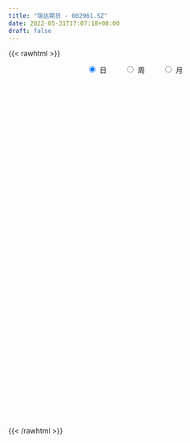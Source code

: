```yaml
---
title: "瑞达期货 - 002961.SZ"
date: 2022-05-31T17:07:18+08:00
draft: false
---
```

{{< rawhtml >}}
    <div style="text-align: center">
        <label style="padding: 1rem;"><input style="margin-right: .5rem" type="radio" name="period" value="D" checked onclick="period_change(this)">日</label>
        <label style="padding: 1rem;"><input style="margin-right: .5rem" type="radio" name="period" value="W" onclick="period_change(this)">周</label>
        <label style="padding: 1rem;"><input style="margin-right: .5rem" type="radio" name="period" value="M" onclick="period_change(this)">月</label>
    </div>
    <div id="chart" style="height: 700px;"></div> 
    <script type="text/javascript">
        const D_v = [22391.97,16538.7,16951.04,38350.52,65506.66,33413.71,28633.06,21286.56,20522.16,16533.88,18485.0,18080.67,13323.1,16108.34,42156.08,58182.08,67869.3,42956.33,28228.51,25898.11,22437.54,18469.3,21507.87,17974.5,15216.27,44060.06,36961.75,28514.35,18627.4,26509.95,19439.97,13660.03,19303.18,21692.24,18766.21,15410.7,26620.22,15306.29,36438.8,30340.43,22394.04,16779.39,11288.78,16971.07,17991.44,29370.9,25051.51,25970.42,16528.24,12635.91,10989.02,16930.24,21343.37,14002.11,12301.72,8816.6,11795.87,17339.77,14140.17,11331.47,11100.07,26262.95,33574.23,63461.78,45867.24,27016.57,24782.17,34900.52,29860.39,48464.65,42588.84,74465.57,44104.33,139121.92,107393.2,105380.01,94098.72,92047.28,69453.32,76261.39,92262.5,72614.76,64636.76,40801.6,36954.38,58492.05,34591.1,39273.65,34587.81,51432.35,51827.3,43940.64,38946.72,82711.05,78574.13,77530.59,46196.0,43624.55,37397.47,26245.62,60394.64,72609.99,48530.25,31051.63,31585.63,25875.86,63381.08,46442.18,50167.73,33804.55,41436.44,34517.0,26472.0,30944.0,27879.55,26758.14,25132.45,31149.45,24986.13,23674.28,24671.72,15534.01,20603.43,24617.54,47634.57,37185.71,23661.0,21284.73,21534.6,21994.0,27089.82,27475.04,40400.26,28369.0,80017.16,49379.14,34397.6,61730.73,81496.13,45566.61,31181.52,64731.52,104341.54,44390.0,48783.25,39655.16,111437.83,82956.61,50942.39,39222.0,45354.63,34965.28,85448.21,84696.55,43757.46,38431.05,36981.37,35308.76,19765.0,23450.64,32472.45,28707.27,42263.73,29690.85,21939.85,12449.5,24890.3,34124.6,12624.99,21950.0,17191.99,16563.73,15557.49,12455.0,18397.46,14798.0,14882.0,21079.53,16832.89,11756.89,12403.53,12862.09,11237.53,12629.06,16819.1,21308.0,24050.07,16945.0,17073.0,19202.61,18708.02,21157.41,26746.62,23878.33,46847.43,49094.71,26924.67,28846.0,22865.21,26589.31,32028.53,25862.29,19572.15,29043.37,17912.51,19285.0,19819.82,15408.9,19921.89,12976.58,19087.37,18192.0,25705.28,29901.26,30758.8,21871.64,23896.92,17814.09,12179.57,14755.23,14613.39,19002.0,10481.71,15761.46,18724.19,16473.13,25102.0,24065.43,23398.65,14040.0,17339.71,16905.63,13335.0,15189.0,16665.18,15956.0,9572.0,9794.51,12264.0,12240.98,9425.0,8816.0,12006.0,20544.47,18070.0,10023.33,15393.71,10001.32,10089.0,13070.89]
const D_histogram = [0.0,-0.02250849,-0.0397630336,0.0091737682,0.0876369514,0.1083840426,0.1241298976,0.1093781468,0.0954165283,0.0637021737,0.0423912963,0.0273708236,0.0276500919,0.0155518229,0.0175583643,0.0657723453,0.1415280971,0.1902262456,0.1564566459,0.150569014,0.1464937757,0.1102873577,0.0699792551,0.0240441298,-0.0111818615,0.017200105,-0.0042408275,-0.0682780333,-0.1104842224,-0.1765628761,-0.2274706029,-0.255056727,-0.2497371455,-0.2160039894,-0.2088785271,-0.1926921483,-0.149978231,-0.1344245845,-0.0907610434,-0.0428182531,-0.0452546591,-0.0646524029,-0.0672559983,-0.0646722901,-0.0394438969,-0.0024993118,-0.0345536404,-0.1049753719,-0.1423604324,-0.1454970569,-0.1279222071,-0.0773632978,-0.0148588051,0.0068732453,0.0212764477,0.0215267537,0.0366098112,0.0744937496,0.0869947089,0.0971170106,0.0856086325,0.1134790512,0.1305457557,0.2121838533,0.1957179576,0.1807016334,0.154473699,0.1585025759,0.1715421795,0.177278528,0.1796088145,0.2311692492,0.2240685591,0.3463833403,0.4138086202,0.4667372552,0.4992363216,0.5642330606,0.5129752169,0.4910414644,0.3862139452,0.3190886099,0.2146064533,0.1467277322,0.042480299,0.03398629,-0.0435585052,-0.0758070665,-0.115319928,-0.1532992666,-0.1517095047,-0.1813305744,-0.1672701934,0.0076259263,-0.0791431586,-0.3070593641,-0.4513478228,-0.4477078194,-0.4224356454,-0.3683251294,-0.1612028134,-0.030616031,0.0664816306,0.0942066744,0.1092972963,0.0797865563,-0.0726151561,-0.2175938779,-0.3241948745,-0.3203678546,-0.3774893227,-0.4358168331,-0.4520800976,-0.4888712189,-0.4585664852,-0.4267772666,-0.387246376,-0.3115377175,-0.2695596009,-0.2215466947,-0.196773408,-0.1586601954,-0.1500833112,-0.1082238637,-0.0249491193,0.0449650248,0.1008612648,0.1335538617,0.163437375,0.1464804184,0.1519973088,0.1678312866,0.1957987944,0.198826517,0.221871778,0.1913450966,0.1627960435,0.1528664318,0.0541132556,0.0047876112,-0.0385011708,-0.0199937582,0.0913452823,0.1335136208,0.0779221223,0.0513255576,0.1361026731,0.1177280752,0.0910438852,0.0834830107,0.0530975866,0.0186274127,0.0690303565,0.036017709,-0.0207433475,-0.0831189106,-0.1261600749,-0.1776792641,-0.1907675388,-0.1842694902,-0.1410310352,-0.1273552964,-0.1032474974,-0.1067700467,-0.1084267434,-0.0991987898,-0.0834061989,-0.1391736037,-0.1683955381,-0.250347947,-0.2598053749,-0.2827697065,-0.2604550619,-0.2134572568,-0.1448417266,-0.0784453213,-0.0311261385,-0.0119328845,-0.001959784,0.004836647,0.0355356679,0.042639473,0.0619900899,0.0866166474,0.0699145582,0.0961819404,0.0696280643,0.0831035104,0.0770002095,0.0769067555,0.074155639,0.0703393666,0.0277577769,-0.0150755359,-0.0170112579,-0.0732194124,-0.0990469673,-0.0754902587,-0.0814447559,-0.1097764234,-0.0628532009,-0.0317368984,0.0041738403,0.0149302751,0.0230816687,0.0503844011,0.0650044462,0.0588841962,0.0655801294,0.0498014502,0.0719208672,0.0914604758,0.1037724631,0.1231806465,0.0850797359,0.0477533903,-0.0159958433,-0.0279043155,-0.0516491215,-0.045814468,-0.0353941306,-0.0538294299,-0.0517433815,-0.0399134361,-0.0412677724,-0.033834553,-0.128751537,-0.1850115722,-0.1780290928,-0.1832642234,-0.1366889165,-0.0916595306,-0.0678876823,-0.0241333557,0.0317767894,0.0685433218,0.0949799009,0.1108378854,0.1112276418,0.1093510626,0.1161139546,0.1117183146,0.128384293,0.1634603986,0.1261968442,0.1096946763,0.117037606,0.1093183745,0.1039989826,0.1153439849]
const D_fast = [0.0,-0.0281356125,-0.0553309145,-0.0041006706,0.0962717503,0.1441148522,0.1908931816,0.2034859675,0.2133784811,0.1975896699,0.1868766166,0.1786988498,0.185890641,0.1776803277,0.1840764603,0.2487335276,0.3598713036,0.4561260136,0.4614705754,0.493225197,0.5257734026,0.517138824,0.4943255351,0.4544014423,0.4163799856,0.4490619784,0.4265608391,0.3454541249,0.2756268802,0.1654075075,0.05763213,-0.0337181759,-0.0908328807,-0.111100722,-0.1561948915,-0.1881815497,-0.1829621902,-0.2010146898,-0.1800414096,-0.1428031826,-0.1565532533,-0.1921140978,-0.2115316929,-0.2251160572,-0.2097486382,-0.1734288811,-0.2141216197,-0.3107871942,-0.3837623629,-0.4232732516,-0.4376789535,-0.4064608687,-0.3476710772,-0.3242207155,-0.3044984012,-0.2988664067,-0.2746308965,-0.2181235207,-0.1838738841,-0.1494723298,-0.1395785498,-0.0833383683,-0.0336352248,0.1010488361,0.1335124298,0.163671514,0.1760620043,0.2197165252,0.2756416737,0.3256976542,0.3729301442,0.4822828912,0.531199341,0.7401099572,0.9109873921,1.0806003409,1.2379084878,1.4439634919,1.5209494525,1.621776066,1.6135020331,1.6261488503,1.575318307,1.5441215189,1.4504941605,1.450496724,1.3620623026,1.3108619746,1.2425191311,1.1662149758,1.1298773616,1.0549236483,1.0271664809,1.2039690822,1.0974142076,0.7927331611,0.5356077467,0.4273207953,0.3469840579,0.3090132915,0.4758349043,0.5987676789,0.7124857481,0.7637624605,0.8061774065,0.7966133055,0.6260578041,0.4266806129,0.2390308977,0.1627659539,0.0112721552,-0.1560095636,-0.2852928524,-0.4443017785,-0.528638666,-0.6035437641,-0.6608244676,-0.6630002384,-0.688412022,-0.6957857895,-0.7202058548,-0.7217576911,-0.7507016347,-0.7358981531,-0.6588606885,-0.5777052882,-0.496593732,-0.4305126696,-0.3597698126,-0.3401066646,-0.2965904471,-0.2387986476,-0.1618814412,-0.1091470893,-0.0306338838,-0.0133242911,-0.0011743333,0.027112663,-0.0581121993,-0.106240941,-0.1591550156,-0.1456460426,-0.0114706815,0.0640760622,0.0279650943,0.014199919,0.1330027027,0.1440601236,0.1401369049,0.1534467831,0.1363357557,0.106522435,0.1741829679,0.1501747477,0.0882278543,0.0050725635,-0.0695086195,-0.1654476248,-0.2262277842,-0.2657971081,-0.257816412,-0.2759794972,-0.2776835725,-0.3078986335,-0.336662016,-0.35223376,-0.3572927188,-0.4478535245,-0.5191743435,-0.663713739,-0.7381225106,-0.8317792689,-0.8745783898,-0.8809448989,-0.8485398003,-0.8017547254,-0.7622170772,-0.7460070443,-0.7365238898,-0.7285182971,-0.6889353592,-0.6711716858,-0.6363235465,-0.5900428271,-0.5892662768,-0.5389534095,-0.5481002694,-0.5138489458,-0.5007021943,-0.4815689595,-0.4657811662,-0.452012597,-0.4876547425,-0.5342569392,-0.5404454757,-0.6149584833,-0.66554778,-0.6608636361,-0.6871793223,-0.7429550956,-0.7117451733,-0.6885630955,-0.6516088966,-0.637119893,-0.6231980823,-0.5832992496,-0.5524280929,-0.5438272939,-0.5207363284,-0.5240646451,-0.4839650112,-0.4415602837,-0.4033051805,-0.3531018356,-0.3699328122,-0.3953208102,-0.4630690046,-0.4819535557,-0.5186106421,-0.5242296056,-0.5226578009,-0.5545504576,-0.5654002546,-0.5635486682,-0.5752199476,-0.5762453665,-0.7033502347,-0.8058631629,-0.8433879567,-0.8944391432,-0.8820360655,-0.8599215622,-0.8531216345,-0.8154006468,-0.7515463044,-0.6976439415,-0.6474623871,-0.6038949313,-0.5756982644,-0.550237078,-0.5144456974,-0.4909117588,-0.442149707,-0.3662085018,-0.3719228452,-0.3610013439,-0.3243990128,-0.3047886507,-0.2841082969,-0.2439272984]
const D_slow = [0.0,-0.0056271225,-0.0155678809,-0.0132744389,0.008634799,0.0357308096,0.066763284,0.0941078207,0.1179619528,0.1338874962,0.1444853203,0.1513280262,0.1582405492,0.1621285049,0.166518096,0.1829611823,0.2183432065,0.265899768,0.3050139294,0.342656183,0.3792796269,0.4068514663,0.4243462801,0.4303573125,0.4275618471,0.4318618734,0.4308016665,0.4137321582,0.3861111026,0.3419703836,0.2851027329,0.2213385511,0.1589042647,0.1049032674,0.0526836356,0.0045105985,-0.0329839592,-0.0665901053,-0.0892803662,-0.0999849295,-0.1112985942,-0.1274616949,-0.1442756945,-0.1604437671,-0.1703047413,-0.1709295692,-0.1795679793,-0.2058118223,-0.2414019304,-0.2777761946,-0.3097567464,-0.3290975709,-0.3328122721,-0.3310939608,-0.3257748489,-0.3203931605,-0.3112407077,-0.2926172703,-0.270868593,-0.2465893404,-0.2251871823,-0.1968174195,-0.1641809805,-0.1111350172,-0.0622055278,-0.0170301195,0.0215883053,0.0612139493,0.1040994941,0.1484191262,0.1933213298,0.2511136421,0.3071307818,0.3937266169,0.497178772,0.6138630858,0.7386721662,0.8797304313,1.0079742356,1.1307346016,1.2272880879,1.3070602404,1.3607118537,1.3973937868,1.4080138615,1.416510434,1.4056208077,1.3866690411,1.3578390591,1.3195142425,1.2815868663,1.2362542227,1.1944366743,1.1963431559,1.1765573662,1.0997925252,0.9869555695,0.8750286147,0.7694197033,0.677338421,0.6370377176,0.6293837099,0.6460041175,0.6695557861,0.6968801102,0.7168267493,0.6986729602,0.6442744908,0.5632257721,0.4831338085,0.3887614778,0.2798072695,0.1667872451,0.0445694404,-0.0700721809,-0.1767664975,-0.2735780915,-0.3514625209,-0.4188524211,-0.4742390948,-0.5234324468,-0.5630974957,-0.6006183235,-0.6276742894,-0.6339115692,-0.622670313,-0.5974549968,-0.5640665314,-0.5232071876,-0.486587083,-0.4485877558,-0.4066299342,-0.3576802356,-0.3079736063,-0.2525056618,-0.2046693877,-0.1639703768,-0.1257537688,-0.1122254549,-0.1110285521,-0.1206538448,-0.1256522844,-0.1028159638,-0.0694375586,-0.049957028,-0.0371256386,-0.0030999703,0.0263320485,0.0490930197,0.0699637724,0.0832381691,0.0878950223,0.1051526114,0.1141570386,0.1089712018,0.0881914741,0.0566514554,0.0122316394,-0.0354602454,-0.0815276179,-0.1167853767,-0.1486242008,-0.1744360751,-0.2011285868,-0.2282352727,-0.2530349701,-0.2738865199,-0.3086799208,-0.3507788053,-0.4133657921,-0.4783171358,-0.5490095624,-0.6141233279,-0.6674876421,-0.7036980737,-0.7233094041,-0.7310909387,-0.7340741598,-0.7345641058,-0.7333549441,-0.7244710271,-0.7138111588,-0.6983136364,-0.6766594745,-0.659180835,-0.6351353499,-0.6177283338,-0.5969524562,-0.5777024038,-0.5584757149,-0.5399368052,-0.5223519636,-0.5154125193,-0.5191814033,-0.5234342178,-0.5417390709,-0.5665008127,-0.5853733774,-0.6057345664,-0.6331786722,-0.6488919724,-0.656826197,-0.655782737,-0.6520501682,-0.646279751,-0.6336836507,-0.6174325392,-0.6027114901,-0.5863164578,-0.5738660952,-0.5558858784,-0.5330207595,-0.5070776437,-0.4762824821,-0.4550125481,-0.4430742005,-0.4470731613,-0.4540492402,-0.4669615206,-0.4784151376,-0.4872636703,-0.5007210277,-0.5136568731,-0.5236352321,-0.5339521752,-0.5424108135,-0.5745986977,-0.6208515908,-0.665358864,-0.7111749198,-0.7453471489,-0.7682620316,-0.7852339522,-0.7912672911,-0.7833230938,-0.7661872633,-0.7424422881,-0.7147328167,-0.6869259063,-0.6595881406,-0.630559652,-0.6026300733,-0.5705340001,-0.5296689004,-0.4981196894,-0.4706960203,-0.4414366188,-0.4141070252,-0.3881072795,-0.3592712833]
const D_data = [['2021-05-20', 19.4884, 19.7529, 19.3708, 20.0175],['2021-05-21', 19.7627, 19.4002, 19.2532, 19.8705],['2021-05-24', 19.4688, 19.3316, 19.2532, 19.7039],['2021-05-25', 19.4198, 20.233, 19.3316, 20.38],['2021-05-26', 20.1155, 20.9875, 20.0861, 22.2318],['2021-05-27', 20.6347, 20.6152, 20.576, 20.9581],['2021-05-28', 20.6347, 20.7523, 20.3996, 20.8699],['2021-05-31', 20.7131, 20.478, 20.282, 20.7131],['2021-06-01', 20.3604, 20.5074, 20.2134, 20.6543],['2021-06-02', 20.429, 20.2428, 20.2428, 20.8895],['2021-06-03', 20.2428, 20.2918, 20.2428, 20.8503],['2021-06-04', 20.2918, 20.3212, 19.9979, 20.6543],['2021-06-07', 20.282, 20.5172, 20.184, 20.6347],['2021-06-08', 20.527, 20.3702, 20.282, 20.6054],['2021-06-09', 20.8699, 20.5564, 20.478, 21.4284],['2021-06-10', 20.38, 21.3304, 20.184, 21.3304],['2021-06-11', 21.5068, 22.1241, 21.0855, 22.4082],['2021-06-15', 21.8791, 22.2906, 21.8497, 22.7021],['2021-06-16', 21.8791, 21.4774, 21.2618, 22.1828],['2021-06-17', 21.35, 21.8889, 21.2814, 22.2416],['2021-06-18', 21.7713, 22.0555, 21.6537, 22.1437],['2021-06-21', 22.0261, 21.7027, 21.5166, 22.0261],['2021-06-22', 21.7517, 21.5754, 21.35, 21.9183],['2021-06-23', 21.5558, 21.3696, 21.1638, 21.5558],['2021-06-24', 21.3598, 21.35, 21.3108, 21.7223],['2021-06-25', 21.301, 22.1926, 21.2912, 22.3984],['2021-06-28', 22.5356, 21.6537, 21.5754, 22.6336],['2021-06-29', 21.5754, 20.9189, 20.8307, 21.8497],['2021-06-30', 20.8797, 20.8895, 20.7817, 21.2422],['2021-07-01', 20.9973, 20.233, 20.1742, 21.154],['2021-07-02', 20.0567, 19.9881, 19.8999, 20.38],['2021-07-05', 19.9391, 19.9097, 19.8215, 20.3506],['2021-07-06', 19.7921, 20.0861, 19.7921, 20.4682],['2021-07-07', 19.9489, 20.38, 19.9489, 20.8993],['2021-07-08', 20.3506, 19.9979, 19.8117, 20.7229],['2021-07-09', 19.8901, 20.0175, 19.8019, 20.233],['2021-07-12', 20.1644, 20.3702, 19.8411, 20.3898],['2021-07-13', 20.38, 20.0665, 19.9587, 20.38],['2021-07-14', 20.7817, 20.478, 20.3898, 21.0071],['2021-07-15', 20.625, 20.7131, 20.2918, 20.8209],['2021-07-16', 20.8209, 20.1546, 20.1546, 20.8209],['2021-07-19', 20.1742, 19.8215, 19.6549, 20.331],['2021-07-20', 19.7529, 19.8999, 19.6451, 20.0273],['2021-07-21', 19.8019, 19.8901, 19.7235, 20.1644],['2021-07-22', 19.7823, 20.184, 19.7823, 20.331],['2021-07-23', 20.2428, 20.4584, 19.9391, 20.7131],['2021-07-26', 20.3408, 19.5668, 19.5668, 20.4192],['2021-07-27', 19.4492, 18.7241, 18.6261, 19.6647],['2021-07-28', 18.5967, 18.7143, 18.3126, 18.9201],['2021-07-29', 18.8515, 18.8809, 18.7437, 19.0867],['2021-07-30', 18.6359, 19.0279, 18.6359, 19.2238],['2021-08-02', 18.8515, 19.4982, 18.7143, 19.8607],['2021-08-03', 19.4884, 19.8705, 19.2532, 20.0665],['2021-08-04', 19.8705, 19.5374, 19.459, 19.9587],['2021-08-05', 19.3022, 19.508, 19.3022, 19.8509],['2021-08-06', 19.6451, 19.3414, 19.263, 19.6647],['2021-08-09', 19.2238, 19.5472, 19.2238, 19.8411],['2021-08-10', 19.4982, 19.9783, 19.4492, 19.9783],['2021-08-11', 19.9195, 19.8215, 19.6941, 20.1057],['2021-08-12', 19.7823, 19.8901, 19.7333, 20.0175],['2021-08-13', 19.7823, 19.6549, 19.4786, 19.9195],['2021-08-16', 19.8607, 20.2428, 19.7529, 20.282],['2021-08-17', 20.0861, 20.3016, 19.9685, 20.9581],['2021-08-18', 20.2232, 21.497, 19.9881, 21.8399],['2021-08-19', 21.1638, 20.5956, 20.4094, 21.301],['2021-08-20', 19.9881, 20.6739, 19.9881, 20.8111],['2021-08-23', 20.7425, 20.5564, 20.429, 20.9679],['2021-08-24', 20.5956, 21.0071, 20.4094, 21.3108],['2021-08-25', 21.0169, 21.3108, 20.8503, 21.4088],['2021-08-26', 21.3598, 21.4284, 21.0953, 22.0457],['2021-08-27', 21.3598, 21.5754, 21.3598, 22.1241],['2021-08-30', 21.4872, 22.5356, 21.4872, 23.0451],['2021-08-31', 22.4376, 22.1437, 21.7125, 22.4376],['2021-09-01', 22.0947, 24.358, 21.9967, 24.358],['2021-09-02', 23.6917, 24.554, 23.6526, 24.9067],['2021-09-03', 24.4952, 25.1321, 23.5056, 26.7096],['2021-09-06', 24.6324, 25.5926, 24.0837, 25.9943],['2021-09-07', 25.1615, 26.8075, 25.0635, 27.0133],['2021-09-08', 26.739, 25.9551, 25.7689, 26.739],['2021-09-09', 25.4848, 26.6802, 25.3966, 27.0035],['2021-09-10', 27.1407, 25.8179, 25.7983, 28.4144],['2021-09-13', 26.7977, 26.2882, 25.9649, 27.3856],['2021-09-14', 26.7487, 25.7591, 25.5828, 26.7487],['2021-09-15', 25.9649, 26.0923, 25.4456, 26.3568],['2021-09-16', 26.3274, 25.4456, 25.2692, 26.3274],['2021-09-17', 25.7787, 26.5724, 25.4652, 26.8467],['2021-09-22', 26.3372, 25.671, 25.2888, 26.5038],['2021-09-23', 26.1217, 26.0923, 25.7689, 26.6704],['2021-09-24', 26.4352, 25.9257, 25.5436, 26.592],['2021-09-27', 25.6122, 25.8179, 25.3084, 26.5234],['2021-09-28', 25.8277, 26.2784, 25.4358, 26.6704],['2021-09-29', 26.2392, 25.8571, 25.4848, 26.4548],['2021-09-30', 25.8277, 26.396, 25.671, 26.8467],['2021-10-08', 26.5724, 29.0317, 26.3568, 29.0317],['2021-10-11', 29.3844, 26.1315, 26.1315, 29.4922],['2021-10-12', 25.475, 23.5154, 23.5154, 25.5338],['2021-10-13', 22.9079, 23.3978, 22.8687, 24.0837],['2021-10-14', 23.7113, 24.6422, 23.5154, 25.0047],['2021-10-15', 24.3776, 24.7597, 24.2992, 25.573],['2021-10-18', 24.652, 25.1223, 24.26, 25.2888],['2021-10-19', 24.8871, 27.6306, 24.652, 27.6306],['2021-10-20', 27.9245, 27.6012, 27.1211, 29.0121],['2021-10-21', 28.0029, 27.9049, 27.2191, 28.4144],['2021-10-22', 27.7775, 27.5326, 27.2387, 28.0519],['2021-10-25', 27.5424, 27.6698, 27.0427, 27.9539],['2021-10-26', 27.7286, 27.2485, 27.1309, 27.8069],['2021-10-27', 27.4346, 25.3182, 24.5246, 27.5032],['2021-10-28', 25.573, 24.5834, 24.4462, 26.1119],['2021-10-29', 24.7401, 24.2502, 24.0543, 25.0831],['2021-11-01', 24.4364, 25.1713, 24.0837, 25.4554],['2021-11-02', 25.1713, 24.0445, 23.8191, 25.2398],['2021-11-03', 23.9171, 23.437, 23.2802, 24.1033],['2021-11-04', 23.5056, 23.437, 23.2606, 23.7995],['2021-11-05', 23.4076, 22.6727, 22.5846, 23.4272],['2021-11-08', 23.0255, 23.1137, 22.4278, 23.3096],['2021-11-09', 23.1137, 22.9275, 22.6238, 23.2214],['2021-11-10', 22.8981, 22.8589, 22.2514, 22.9275],['2021-11-11', 22.8393, 23.2998, 22.7021, 23.437],['2021-11-12', 23.2018, 22.9079, 22.8883, 23.2704],['2021-11-15', 22.7217, 22.9667, 22.7021, 23.4076],['2021-11-16', 22.9667, 22.6336, 22.5944, 23.1822],['2021-11-17', 22.7021, 22.7511, 22.565, 22.8393],['2021-11-18', 22.7315, 22.3004, 22.222, 22.7511],['2021-11-19', 22.2318, 22.663, 22.0457, 22.7217],['2021-11-22', 22.9177, 23.3782, 22.7413, 23.7897],['2021-11-23', 23.5056, 23.5448, 23.4272, 24.2208],['2021-11-24', 23.6624, 23.682, 23.2704, 23.8975],['2021-11-25', 23.5252, 23.6428, 23.29, 23.8877],['2021-11-26', 23.5154, 23.8191, 23.2704, 23.9955],['2021-11-29', 23.5154, 23.3194, 23.1235, 23.5154],['2021-11-30', 23.3488, 23.6232, 23.2214, 24.0347],['2021-12-01', 23.6624, 23.8779, 23.5644, 24.1915],['2021-12-02', 23.8779, 24.2404, 23.6428, 24.6912],['2021-12-03', 24.2404, 24.1229, 23.8681, 24.4756],['2021-12-06', 24.7107, 24.5736, 24.211, 25.8669],['2021-12-07', 24.7695, 24.0151, 23.6428, 25.0537],['2021-12-08', 23.9171, 23.9955, 23.6428, 24.2502],['2021-12-09', 23.7897, 24.2306, 23.6526, 24.6618],['2021-12-10', 23.9073, 22.8883, 22.7511, 23.9073],['2021-12-13', 23.0745, 23.1137, 22.9863, 23.7015],['2021-12-14', 22.9863, 22.9079, 22.7119, 23.0843],['2021-12-15', 22.9079, 23.5742, 22.8295, 24.4756],['2021-12-16', 23.5644, 25.1027, 23.5154, 25.1517],['2021-12-17', 25.1027, 24.7303, 24.6226, 25.573],['2021-12-20', 24.4952, 23.5448, 23.5154, 24.7695],['2021-12-21', 23.3782, 23.7309, 23.241, 23.8779],['2021-12-22', 24.0151, 25.3574, 24.0151, 26.1021],['2021-12-23', 25.7689, 24.3482, 24.1425, 25.8081],['2021-12-24', 24.5932, 24.211, 24.1719, 25.1811],['2021-12-27', 24.3286, 24.4364, 24.1327, 24.8675],['2021-12-28', 24.4364, 24.1131, 23.8387, 24.5932],['2021-12-29', 24.2208, 23.9269, 23.9073, 24.4462],['2021-12-30', 24.0641, 25.0831, 23.9563, 25.279],['2021-12-31', 24.5932, 24.1425, 23.633, 24.7401],['2022-01-04', 23.682, 23.6232, 23.4174, 23.9171],['2022-01-05', 23.4958, 23.2018, 23.1235, 23.7603],['2022-01-06', 23.1725, 23.0843, 23.0157, 23.5742],['2022-01-07', 22.9863, 22.6042, 22.5944, 23.2214],['2022-01-10', 22.5552, 22.7609, 22.4376, 22.8197],['2022-01-11', 22.7021, 22.8295, 22.6727, 23.1235],['2022-01-12', 22.8197, 23.2802, 22.6825, 23.4174],['2022-01-13', 23.2116, 22.9373, 22.8981, 23.3586],['2022-01-14', 22.9275, 23.0549, 22.4474, 23.4664],['2022-01-17', 22.8099, 22.6532, 22.4376, 22.8099],['2022-01-18', 22.6825, 22.5454, 22.4964, 22.7609],['2022-01-19', 22.5552, 22.5846, 22.4866, 22.6727],['2022-01-20', 22.5748, 22.6238, 22.2416, 22.8295],['2022-01-21', 22.4082, 21.4872, 21.4382, 22.4572],['2022-01-24', 21.301, 21.4186, 21.203, 21.5362],['2022-01-25', 21.3598, 20.233, 20.233, 21.4382],['2022-01-26', 20.3604, 20.625, 20.3604, 20.7719],['2022-01-27', 20.5172, 20.0763, 19.9881, 20.7033],['2022-01-28', 20.1546, 20.3408, 20.1057, 20.5662],['2022-02-07', 20.6739, 20.5564, 20.4094, 20.8307],['2022-02-08', 20.5564, 20.8993, 20.3604, 20.9581],['2022-02-09', 20.8111, 21.0463, 20.7033, 21.0659],['2022-02-10', 20.8699, 20.9679, 20.8503, 21.1932],['2022-02-11', 20.8013, 20.6739, 20.5858, 21.1442],['2022-02-14', 20.3898, 20.527, 20.2918, 20.7523],['2022-02-15', 20.4094, 20.429, 20.282, 20.6445],['2022-02-16', 20.527, 20.7425, 20.478, 20.8209],['2022-02-17', 20.7719, 20.478, 20.478, 20.8013],['2022-02-18', 20.576, 20.6445, 20.233, 20.7621],['2022-02-21', 20.576, 20.7915, 20.4682, 20.8405],['2022-02-22', 20.6054, 20.2624, 20.2036, 20.6054],['2022-02-23', 20.3016, 20.8013, 20.3016, 20.9385],['2022-02-24', 20.7425, 20.1155, 19.8705, 20.9679],['2022-02-25', 20.282, 20.5564, 20.282, 20.6641],['2022-02-28', 20.6837, 20.3114, 20.1448, 20.7719],['2022-03-01', 20.6054, 20.3506, 20.1938, 20.7915],['2022-03-02', 20.2526, 20.2918, 20.0469, 20.38],['2022-03-03', 20.4878, 20.2428, 20.1448, 20.6739],['2022-03-04', 20.0077, 19.5962, 19.508, 20.0861],['2022-03-07', 19.3512, 19.2924, 19.1062, 19.606],['2022-03-08', 19.2924, 19.5962, 18.8515, 20.2722],['2022-03-09', 19.5374, 18.6457, 18.3224, 19.557],['2022-03-10', 18.9005, 18.6555, 18.6359, 19.214],['2022-03-11', 18.4302, 19.116, 17.9305, 19.2532],['2022-03-14', 18.9103, 18.6457, 18.6457, 19.1944],['2022-03-15', 18.4204, 18.1068, 18.0383, 18.6653],['2022-03-16', 18.3028, 18.9397, 18.1362, 18.9985],['2022-03-17', 19.4492, 18.8221, 18.8221, 19.4492],['2022-03-18', 18.7437, 18.9593, 18.6849, 19.0867],['2022-03-21', 18.9397, 18.6849, 18.3812, 19.0965],['2022-03-22', 18.587, 18.6261, 18.4694, 18.8809],['2022-03-23', 18.7143, 18.9005, 18.587, 19.0083],['2022-03-24', 18.7731, 18.8123, 18.7339, 19.0573],['2022-03-25', 19.0671, 18.538, 18.489, 19.0671],['2022-03-28', 18.4302, 18.6653, 18.3224, 18.8417],['2022-03-29', 18.8809, 18.3224, 18.2832, 18.8809],['2022-03-30', 18.5184, 18.7829, 18.4302, 18.8515],['2022-03-31', 18.6163, 18.8515, 18.5576, 18.9005],['2022-04-01', 18.5576, 18.8515, 18.489, 19.1846],['2022-04-06', 18.8515, 19.0475, 18.7143, 19.0965],['2022-04-07', 18.9201, 18.293, 18.2734, 19.1454],['2022-04-08', 18.3714, 18.0872, 17.9991, 18.4498],['2022-04-11', 17.9305, 17.4308, 17.4308, 17.9599],['2022-04-12', 17.4308, 17.7933, 17.2348, 17.9207],['2022-04-13', 17.6659, 17.4504, 17.4406, 17.7345],['2022-04-14', 17.5288, 17.6659, 17.5288, 17.8325],['2022-04-15', 17.5288, 17.6659, 17.3524, 17.8227],['2022-04-18', 17.4896, 17.176, 16.9997, 17.5092],['2022-04-19', 17.2054, 17.274, 17.1564, 17.4112],['2022-04-20', 17.2642, 17.323, 17.2642, 17.6365],['2022-04-21', 17.372, 17.078, 17.0291, 17.568],['2022-04-22', 16.8723, 17.0976, 16.8723, 17.4406],['2022-04-25', 16.7645, 15.432, 15.432, 16.7645],['2022-04-26', 15.4614, 15.2948, 15.0988, 16.1472],['2022-04-27', 15.187, 15.7161, 14.9225, 15.7945],['2022-04-28', 15.6769, 15.3242, 15.1184, 15.7455],['2022-04-29', 15.6377, 15.8533, 15.481, 16.0688],['2022-05-05', 15.6965, 15.8827, 15.5691, 16.059],['2022-05-06', 15.4908, 15.6279, 15.334, 15.6279],['2022-05-09', 15.5887, 15.9121, 15.5887, 15.9415],['2022-05-10', 15.8729, 16.2256, 15.7553, 16.3726],['2022-05-11', 16.2256, 16.1668, 16.1178, 16.5294],['2022-05-12', 16.0297, 16.1668, 15.9807, 16.2648],['2022-05-13', 16.157, 16.1276, 16.0199, 16.2452],['2022-05-16', 16.2269, 15.9669, 15.9169, 16.3769],['2022-05-17', 15.9669, 15.9269, 15.567, 16.0569],['2022-05-18', 15.9869, 16.0469, 15.8569, 16.1669],['2022-05-19', 15.8769, 15.9169, 15.737, 15.9769],['2022-05-20', 15.9969, 16.2269, 15.9969, 16.2569],['2022-05-23', 16.1969, 16.6368, 16.1569, 16.6768],['2022-05-24', 16.6368, 15.767, 15.757, 16.7168],['2022-05-25', 15.697, 15.9069, 15.687, 15.9269],['2022-05-26', 15.9069, 16.2069, 15.587, 16.2569],['2022-05-27', 16.2669, 16.0469, 15.9269, 16.2769],['2022-05-30', 16.25, 16.07, 15.89, 16.26],['2022-05-31', 16.09, 16.33, 15.89, 16.35]]
const W_v = [832.64,2597.3,7043.15,15808.55,299166.0,753231.4299999999,1205054.54,845870.8899999999,751281.8,560639.08,876220.9400000001,1105075.8799999999,727117.7999999999,948594.5499999999,877652.7399999999,748250.8500000001,416144.04,240334.18,293436.84,434147.74,187425.31,268062.1,286507.55,772149.3,422401.4599999999,356744.97,220661.44,189764.86,147693.89,107541.68,262519.5,180247.24,188705.36,123030.05,97437.02,132918.59,105415.34,86038.89,151398.5,134028.85,170792.04,127373.63,249013.2,509246.4,485848.68,157772.45,99008.48,213228.11,101927.18,91703.0,73402.96,84063.64,72750.62,106725.18,71747.37,24113.05,6711.82,50419.6,41520.42,32912.25,38060.0,124506.33,60542.65,59346.4,165443.5,106484.29,91377.23,100465.85,65662.46,101167.54,199977.01,120007.28,81924.67,72509.97,45695.95,39457.25,123695.31,80114.44,62983.72,62834.87,83775.21,75657.66,73822.01,79813.25,189472.71,111364.34,74429.95,161397.8,112617.08,182854.99,94908.27,197638.9,119520.49,117228.0,130053.42,88832.36,131099.78,92401.58,91175.1,73394.04,65707.35,196182.77,180596.57,470465.03,424123.21,273499.55,108452.56,186147.01,82711.05,283322.74,238832.13,217452.48,167173.99,135905.72,109100.98,151300.61,145328.12,307020.76,290211.19,333775.24,289686.67,154478.64,146659.09,123095.1,83888.2,81611.99,65092.93,91751.23,102887.66,175591.14,126917.49,101469.6,95883.12,82531.7,83259.2,80442.49,103945.79,30240.63,67176.69,54751.98,74032.83,23159.89]
const W_histogram = [0.0,0.2509757265,0.8780939199,2.0024769931,2.4030422983,2.6345684456,2.7861833946,2.673370522,2.1547048279,1.7739643309,1.4225619452,1.3569279321,1.0449006584,1.1238112307,1.0679779927,0.8385826776,0.5068400995,0.1701392124,-0.1198853302,-0.3013659536,-0.6874911397,-1.1346626719,-1.3191683062,-1.0600438097,-1.2354098743,-1.1317169644,-1.2143333467,-1.4213489205,-1.5449718344,-1.6081683545,-1.5157570191,-1.4073008824,-1.3665773266,-1.3111550226,-1.1427266837,-1.0220441353,-1.0260269927,-0.9543653006,-0.8294568906,-0.6566993389,-0.4503997027,-0.3353365763,-0.1018542032,0.2469335886,0.2262835168,0.0981053667,0.0905238446,0.2198264794,0.1591205812,0.095723329,-0.024897647,-0.0978435096,-0.202911869,-0.1283102625,-0.1724976841,-0.2081795201,-0.196682102,-0.1705801565,-0.2560641245,-0.2848058266,-0.283861402,-0.2371646708,-0.1846882835,-0.1568420117,-0.0202233274,0.0002855155,0.0000331154,-0.1977923211,-0.356777433,-0.5767208944,-0.6090489153,-0.6299689831,-0.6473774436,-0.6657553308,-0.6205228376,-0.4474922131,-0.278947346,-0.1535203544,-0.1434518044,-0.131802619,-0.0565104797,-0.0358886454,0.0593425393,0.1474469129,0.2434179063,0.189687634,0.0614234827,0.1112576453,0.0822623902,0.159635998,0.1854599951,0.3197659184,0.394862104,0.4411374298,0.3164816868,0.233065275,0.1862116626,0.1749450389,0.0754965557,0.037116579,0.0389405047,0.1108024528,0.2150446378,0.5030761111,0.7068433207,0.849886743,0.8560127249,0.845333678,0.9609454606,0.7066298624,0.6817611,0.4140198594,0.1159453932,-0.070097779,-0.2066483094,-0.215140066,-0.1968233593,-0.260392313,-0.1750183113,-0.1510589445,-0.1377357738,-0.2252628621,-0.2439658712,-0.3468043634,-0.4693095635,-0.5022316653,-0.4992682009,-0.4765758724,-0.4972766152,-0.5123242546,-0.5012271113,-0.4900684113,-0.4314459017,-0.4139464103,-0.4003064559,-0.3982694307,-0.4458446851,-0.4559819938,-0.3948090458,-0.3167997404,-0.2494293317,-0.1621363856]
const W_fast = [0.0,0.3137196581,1.1603613315,2.785363653,3.7866895328,4.6768577915,5.5250185891,6.080548347,6.1005588599,6.1633094456,6.1675475462,6.4411455162,6.390343407,6.750206787,6.9613680472,6.9416184015,6.7365858483,6.4424197642,6.122423889,5.8656017773,5.3076038062,4.576766606,4.0624688953,4.0565824393,3.5723639061,3.393127575,3.0069278559,2.4445750521,1.9347091795,1.4694705707,1.1829426514,0.9395735676,0.6386527917,0.3662863401,0.249033008,0.1142045226,-0.1462850829,-0.313214716,-0.3956705286,-0.3870878117,-0.2933881011,-0.2621591188,-0.0541402965,0.3563808925,0.3923016998,0.2886498914,0.3036993304,0.4879585852,0.4670328322,0.4275664123,0.3007210245,0.2033142844,0.0475179578,0.0900419987,0.0027301561,-0.08499656,-0.1226696673,-0.1392127609,-0.2887127601,-0.3886559188,-0.4586768447,-0.4712712812,-0.4649669648,-0.4763311959,-0.3447683434,-0.3241881217,-0.324432243,-0.5717057597,-0.8198852299,-1.1840089148,-1.3685991646,-1.5470114781,-1.7262642995,-1.9110810194,-2.0209792356,-1.9598216644,-1.8610136339,-1.7739667309,-1.7997611319,-1.8210626013,-1.7598980819,-1.748248409,-1.6381815894,-1.5132154876,-1.3563900176,-1.3626983814,-1.4756066621,-1.3979580881,-1.4063877457,-1.2891051384,-1.2169161426,-1.0026687396,-0.828857028,-0.6722973448,-0.717832666,-0.7429827591,-0.7432834558,-0.7108138199,-0.7913881641,-0.8204889961,-0.8089299442,-0.7093673829,-0.5513640384,-0.1375635374,0.2429145024,0.5984296104,0.8185587736,1.0192131461,1.3750612939,1.2974031613,1.4429746739,1.2787383982,1.0096502803,0.8060826633,0.6178700556,0.5555932825,0.5247041494,0.3960371174,0.4376565412,0.4238511719,0.4027403991,0.2588975954,0.1792031185,-0.0103364645,-0.2501690556,-0.4086490736,-0.5305026595,-0.6269542991,-0.7719741957,-0.9151028987,-1.0293125333,-1.1406709361,-1.189909902,-1.2758970131,-1.3623336727,-1.4598640051,-1.6189004308,-1.743033238,-1.7805625515,-1.7817531811,-1.7767401054,-1.7299812557]
const W_slow = [0.0,0.0627439316,0.2822674116,0.7828866599,1.3836472345,2.0422893459,2.7388351945,3.407177825,3.945854032,4.3893451147,4.744985601,5.084217584,5.3454427486,5.6263955563,5.8933900545,6.1030357239,6.2297457488,6.2722805519,6.2423092193,6.1669677309,5.995094946,5.711429278,5.3816372014,5.116626249,4.8077737804,4.5248445393,4.2212612027,3.8659239725,3.4796810139,3.0776389253,2.6986996705,2.3468744499,2.0052301183,1.6774413626,1.3917596917,1.1362486579,0.8797419097,0.6411505846,0.4337863619,0.2696115272,0.1570116016,0.0731774575,0.0477139067,0.1094473038,0.166018183,0.1905445247,0.2131754858,0.2681321057,0.307912251,0.3318430833,0.3256186715,0.3011577941,0.2504298268,0.2183522612,0.1752278402,0.1231829602,0.0740124347,0.0313673955,-0.0326486356,-0.1038500922,-0.1748154427,-0.2341066104,-0.2802786813,-0.3194891842,-0.3245450161,-0.3244736372,-0.3244653583,-0.3739134386,-0.4631077969,-0.6072880205,-0.7595502493,-0.9170424951,-1.078886856,-1.2453256886,-1.400456398,-1.5123294513,-1.5820662878,-1.6204463764,-1.6563093275,-1.6892599823,-1.7033876022,-1.7123597636,-1.6975241287,-1.6606624005,-1.5998079239,-1.5523860154,-1.5370301448,-1.5092157334,-1.4886501359,-1.4487411364,-1.4023761376,-1.322434658,-1.223719132,-1.1134347746,-1.0343143529,-0.9760480341,-0.9294951185,-0.8857588587,-0.8668847198,-0.8576055751,-0.8478704489,-0.8201698357,-0.7664086763,-0.6406396485,-0.4639288183,-0.2514571326,-0.0374539513,0.1738794682,0.4141158333,0.5907732989,0.7612135739,0.8647185388,0.8937048871,0.8761804423,0.824518365,0.7707333485,0.7215275086,0.6564294304,0.6126748526,0.5749101164,0.540476173,0.4841604575,0.4231689897,0.3364678988,0.2191405079,0.0935825916,-0.0312344586,-0.1503784267,-0.2746975805,-0.4027786441,-0.528085422,-0.6506025248,-0.7584640002,-0.8619506028,-0.9620272168,-1.0615945744,-1.1730557457,-1.2870512442,-1.3857535056,-1.4649534407,-1.5273107737,-1.5678448701]
const W_data = [['2019-09-06', 6.4231, 8.4808, 6.4231, 8.4808],['2019-09-12', 9.3269, 12.4135, 9.3269, 12.4135],['2019-09-20', 13.6538, 19.9904, 13.6538, 19.9904],['2019-09-27', 21.9904, 32.2115, 21.9904, 32.2115],['2019-09-30', 35.4327, 29.2019, 29.1442, 35.4327],['2019-10-11', 28.0865, 31.0673, 26.2788, 31.0673],['2019-10-18', 33.1731, 33.625, 31.5481, 37.5],['2019-10-25', 32.9423, 33.0481, 29.8077, 34.5192],['2019-11-01', 32.3942, 28.7115, 27.1635, 35.3558],['2019-11-08', 28.3558, 30.1731, 26.9519, 30.4904],['2019-11-15', 31.1923, 30.4904, 29.3269, 33.1731],['2019-11-22', 30.25, 34.7596, 30.2115, 37.7692],['2019-11-29', 34.7885, 32.3558, 29.6154, 35.1635],['2019-12-06', 32.6346, 38.2788, 32.3077, 38.7308],['2019-12-13', 38.8462, 38.3558, 36.3654, 40.6827],['2019-12-20', 37.6058, 37.0288, 36.9231, 42.7885],['2019-12-27', 36.6923, 35.6442, 34.6154, 37.4808],['2020-01-03', 34.6346, 34.9327, 32.6058, 36.1154],['2020-01-10', 34.3269, 34.7308, 33.6538, 35.7692],['2020-01-17', 34.4712, 35.5288, 33.7981, 38.1058],['2020-01-23', 35.1635, 31.8942, 31.3462, 35.4615],['2020-02-07', 28.7019, 28.9712, 25.8365, 29.6635],['2020-02-14', 28.7788, 30.3558, 27.8846, 31.4808],['2020-02-21', 30.8654, 35.9135, 30.4135, 38.4615],['2020-02-28', 35.8654, 30.4808, 30.4808, 36.5288],['2020-03-06', 31.0577, 33.5, 30.6731, 36.1442],['2020-03-13', 32.3942, 30.9038, 29.4712, 33.4712],['2020-03-20', 31.0385, 28.0769, 26.2308, 31.2019],['2020-03-27', 27.0288, 27.5577, 26.0096, 28.8462],['2020-04-03', 27.0192, 27.0096, 26.25, 27.6635],['2020-04-10', 27.6058, 28.197, 27.4135, 30.683],['2020-04-17', 27.4328, 28.1293, 26.9685, 28.6807],['2020-04-24', 28.0326, 26.8815, 26.5042, 28.9709],['2020-04-30', 27.4038, 26.5139, 24.7147, 28.226],['2020-05-08', 26.1173, 27.7714, 26.0206, 28.3615],['2020-05-15', 27.7714, 27.2684, 26.8912, 28.5356],['2020-05-22', 26.4075, 25.3435, 25.3144, 27.5683],['2020-05-29', 25.4499, 25.7884, 25.15, 26.5816],['2020-06-05', 26.3011, 26.3495, 25.9238, 27.9455],['2020-06-12', 26.3495, 27.2104, 25.8271, 27.5102],['2020-06-19', 27.2104, 28.2454, 26.4559, 28.4388],['2020-06-24', 28.0616, 27.6747, 27.4425, 29.9672],['2020-07-03', 27.3748, 29.9382, 26.1753, 30.4702],['2020-07-10', 30.2961, 33.0336, 29.5029, 34.9392],['2020-07-17', 32.5499, 29.5029, 29.203, 38.2087],['2020-07-24', 29.7931, 27.9068, 27.665, 30.7217],['2020-07-31', 28.5356, 29.1547, 27.636, 29.6093],['2020-08-07', 29.116, 31.3601, 29.116, 32.2694],['2020-08-14', 30.8378, 29.3578, 28.729, 31.244],['2020-08-21', 29.5222, 29.1353, 28.9032, 30.7507],['2020-08-28', 29.0676, 27.9939, 27.3458, 29.5319],['2020-09-04', 28.1196, 28.0616, 26.9202, 28.9902],['2020-09-11', 27.9745, 27.0943, 25.9819, 28.3905],['2020-09-18', 27.0943, 29.1643, 27.0556, 29.4448],['2020-09-25', 29.232, 27.665, 27.0362, 29.4739],['2020-09-30', 27.6166, 27.4232, 26.8912, 28.1196],['2020-10-09', 27.8585, 27.8004, 27.5199, 27.9552],['2020-10-16', 28.0519, 27.9455, 27.7134, 29.174],['2020-10-23', 27.9358, 26.214, 26.214, 28.642],['2020-10-30', 26.214, 26.3882, 25.6433, 27.1813],['2020-11-06', 26.3882, 26.4365, 26.0012, 27.3555],['2020-11-13', 26.4559, 26.9008, 26.4075, 29.2514],['2020-11-20', 26.8041, 27.0362, 26.4172, 28.0422],['2020-11-27', 27.0943, 26.7654, 26.2624, 27.9649],['2020-12-04', 26.8428, 28.4582, 26.5042, 30.3541],['2020-12-11', 28.0809, 27.3748, 26.4075, 28.8548],['2020-12-18', 27.162, 27.1233, 26.6783, 27.8488],['2020-12-25', 27.1233, 23.9796, 23.3121, 27.1717],['2020-12-31', 23.7571, 23.2154, 22.3158, 23.8538],['2021-01-08', 23.2444, 20.9712, 20.12, 23.4088],['2021-01-15', 20.8842, 22.0643, 19.6654, 23.8248],['2021-01-22', 21.9192, 21.4452, 21.4355, 22.9542],['2021-01-29', 21.687, 20.7294, 19.675, 21.9579],['2021-02-05', 20.3135, 19.9265, 19.8492, 21.3775],['2021-02-10', 19.9652, 20.091, 19.1043, 20.9906],['2021-02-19', 20.2748, 21.6483, 20.1587, 21.6967],['2021-02-26', 21.5516, 22.0063, 21.1937, 23.0993],['2021-03-05', 22.0063, 21.8612, 21.2517, 22.5383],['2021-03-12', 22.0256, 20.4295, 20.091, 22.2191],['2021-03-19', 20.6907, 20.1587, 19.7331, 21.2614],['2021-03-26', 20.178, 20.8745, 20.062, 21.0873],['2021-04-02', 20.7971, 20.1684, 19.8395, 21.0099],['2021-04-09', 20.2457, 21.184, 20.1393, 22.0353],['2021-04-16', 21.7161, 21.4355, 20.4586, 21.7161],['2021-04-23', 21.2324, 21.9579, 21.1067, 23.167],['2021-04-30', 21.8128, 20.1448, 19.8999, 21.9579],['2021-05-07', 20.0371, 18.5967, 18.5184, 20.3604],['2021-05-14', 18.7045, 20.4682, 18.0383, 20.576],['2021-05-21', 20.1155, 19.4002, 19.2532, 20.1448],['2021-05-28', 19.4688, 20.7523, 19.2532, 22.2318],['2021-06-04', 20.7131, 20.3212, 19.9979, 20.8895],['2021-06-11', 20.282, 22.1241, 20.184, 22.4082],['2021-06-18', 21.8791, 22.0555, 21.2618, 22.7021],['2021-06-25', 22.0261, 22.1926, 21.1638, 22.3984],['2021-07-02', 22.5356, 19.9881, 19.8999, 22.6336],['2021-07-09', 19.9391, 20.0175, 19.7921, 20.8993],['2021-07-16', 20.1644, 20.1546, 19.8411, 21.0071],['2021-07-23', 20.1742, 20.4584, 19.6451, 20.7131],['2021-07-30', 20.3408, 19.0279, 18.3126, 20.4192],['2021-08-06', 18.8515, 19.3414, 18.7143, 20.0665],['2021-08-13', 19.2238, 19.6549, 19.2238, 20.1057],['2021-08-20', 19.8607, 20.6739, 19.7529, 21.8399],['2021-08-27', 20.7425, 21.5754, 20.4094, 22.1241],['2021-09-03', 21.4872, 25.1321, 21.4872, 26.7096],['2021-09-10', 24.6324, 25.8179, 24.0837, 28.4144],['2021-09-17', 26.7977, 26.5724, 25.2692, 27.3856],['2021-09-24', 26.3372, 25.9257, 25.2888, 26.6704],['2021-09-30', 25.6122, 26.396, 25.3084, 26.8467],['2021-10-08', 26.5724, 29.0317, 26.3568, 29.0317],['2021-10-15', 29.3844, 24.7597, 22.8687, 29.4922],['2021-10-22', 24.652, 27.5326, 24.26, 29.0121],['2021-10-29', 27.5424, 24.2502, 24.0543, 27.9539],['2021-11-05', 24.4364, 22.6727, 22.5846, 25.4554],['2021-11-12', 23.0255, 22.9079, 22.2514, 23.437],['2021-11-19', 22.7217, 22.663, 22.0457, 23.4076],['2021-11-26', 22.9177, 23.8191, 22.7413, 24.2208],['2021-12-03', 23.5154, 24.1229, 23.1235, 24.6912],['2021-12-10', 24.7107, 22.8883, 22.7511, 25.8669],['2021-12-17', 23.0745, 24.7303, 22.7119, 25.573],['2021-12-24', 24.4952, 24.211, 23.241, 26.1021],['2021-12-31', 24.3286, 24.1425, 23.633, 25.279],['2022-01-07', 23.682, 22.6042, 22.5944, 23.9171],['2022-01-14', 22.5552, 23.0549, 22.4376, 23.4664],['2022-01-21', 22.8099, 21.4872, 21.4382, 22.8295],['2022-01-28', 21.301, 20.3408, 19.9881, 21.5362],['2022-02-11', 20.6739, 20.6739, 20.3604, 21.1932],['2022-02-18', 20.3898, 20.6445, 20.233, 20.8209],['2022-02-25', 20.576, 20.5564, 19.8705, 20.9679],['2022-03-04', 20.6837, 19.5962, 19.508, 20.7915],['2022-03-11', 19.3512, 19.116, 17.9305, 20.2722],['2022-03-18', 18.9103, 18.9593, 18.0383, 19.4492],['2022-03-25', 18.9397, 18.538, 18.3812, 19.0965],['2022-04-01', 18.4302, 18.8515, 18.2832, 19.1846],['2022-04-08', 18.8515, 18.0872, 17.9991, 19.1454],['2022-04-15', 17.9305, 17.6659, 17.2348, 17.9599],['2022-04-22', 17.4896, 17.0976, 16.8723, 17.6365],['2022-04-29', 16.7645, 15.8533, 14.9225, 16.7645],['2022-05-06', 15.6965, 15.6279, 15.334, 16.059],['2022-05-13', 15.5887, 16.1276, 15.5887, 16.5294],['2022-05-20', 16.2269, 16.2269, 15.567, 16.3769],['2022-05-27', 16.1969, 16.0469, 15.587, 16.7168],['2022-06-02', 16.25, 16.33, 15.89, 16.35]]
const M_v = [325447.64,3436383.3999999999,3388108.96,3117780.3899999992,1028205.86,1749120.4100000001,955176.1599999998,821732.8299999998,421809.8400000001,646460.52,1438021.7100000002,504244.5700000001,335416.54,131564.09,305906.3800000001,505982.33,503076.5,281358.48,332017.51,487820.7000000001,552586.3800000001,592112.6,449458.74,634450.63,1344117.46,822318.4,612565.1199999999,1316938.1600000001,508121.0299999999,255529.15,559970.7300000001,375884.46,249362.02]
const M_histogram = [0.0,0.0006126496,0.2016250143,0.5031242447,0.4481185896,0.2973220922,-0.043743771,-0.2839326359,-0.4684536921,-0.4999247531,-0.3400847992,-0.2599278196,-0.2672687333,-0.322286481,-0.2918365014,-0.5025901412,-0.7628213229,-0.7985442095,-0.8867854966,-0.8892144191,-0.8110829317,-0.6797079765,-0.6653626791,-0.4059587721,0.0668987794,0.2402926951,0.3132776019,0.3919422629,0.1933937112,0.0718001213,-0.0866402677,-0.3578430509,-0.4629306237]
const M_fast = [0.0,0.000765812,0.2521844303,0.6794647218,0.7364887141,0.6600227398,0.3080209338,-0.00315109,-0.3047855693,-0.4612378186,-0.3864190644,-0.3712440397,-0.4454021368,-0.5809915047,-0.6235006504,-0.9599018256,-1.410838338,-1.646197277,-1.9561349382,-2.1808674655,-2.305506711,-2.3440587499,-2.4960541223,-2.3381399083,-1.848557662,-1.6150905726,-1.4637862652,-1.2871360385,-1.4373361624,-1.540979722,-1.7210801778,-2.0817437239,-2.3025639525]
const M_slow = [0.0,0.0001531624,0.050559416,0.1763404772,0.2883701245,0.3627006476,0.3517647048,0.2807815459,0.1636681228,0.0386869346,-0.0463342652,-0.1113162201,-0.1781334035,-0.2587050237,-0.3316641491,-0.4573116844,-0.6480170151,-0.8476530675,-1.0693494416,-1.2916530464,-1.4944237793,-1.6643507734,-1.8306914432,-1.9321811362,-1.9154564414,-1.8553832676,-1.7770638671,-1.6790783014,-1.6307298736,-1.6127798433,-1.6344399102,-1.7239006729,-1.8396333288]
const M_data = [['2019-09-30', 6.4231, 29.2019, 6.4231, 35.4327],['2019-10-31', 28.0865, 29.2115, 26.2788, 37.5],['2019-11-29', 28.8462, 32.3558, 26.9519, 37.7692],['2019-12-31', 32.6346, 35.2788, 32.3077, 42.7885],['2020-01-23', 35.6538, 31.8942, 31.3462, 38.1058],['2020-02-28', 28.7019, 30.4808, 25.8365, 38.4615],['2020-03-31', 31.0577, 26.9135, 26.0096, 36.1442],['2020-04-30', 26.6923, 26.5139, 24.7147, 30.683],['2020-05-29', 26.1173, 25.7884, 25.15, 28.5356],['2020-06-30', 26.3011, 26.7461, 25.8271, 29.9672],['2020-07-31', 26.8138, 29.1547, 26.4655, 38.2087],['2020-08-31', 29.116, 28.5549, 27.3458, 32.2694],['2020-09-30', 28.7774, 27.4232, 25.9819, 29.4739],['2020-10-30', 27.8585, 26.3882, 25.6433, 29.174],['2020-11-30', 26.3882, 27.104, 26.0012, 29.2514],['2020-12-31', 26.8428, 23.2154, 22.3158, 30.3541],['2021-01-29', 23.2444, 20.7294, 19.6654, 23.8248],['2021-02-26', 20.3135, 22.0063, 19.1043, 23.0993],['2021-03-31', 22.0063, 20.1974, 19.7331, 22.5383],['2021-04-30', 20.2167, 20.1448, 19.8999, 23.167],['2021-05-31', 20.0371, 20.478, 18.0383, 22.2318],['2021-06-30', 20.3604, 20.8895, 19.9979, 22.7021],['2021-07-30', 20.9973, 19.0279, 18.3126, 21.154],['2021-08-31', 18.8515, 22.1437, 18.7143, 23.0451],['2021-09-30', 22.0947, 26.396, 21.9967, 28.4144],['2021-10-29', 26.5724, 24.2502, 22.8687, 29.4922],['2021-11-30', 24.4364, 23.6232, 22.0457, 25.4554],['2021-12-31', 23.6624, 24.1425, 22.7119, 26.1021],['2022-01-28', 23.682, 20.3408, 19.9881, 23.9171],['2022-02-28', 20.6739, 20.3114, 19.8705, 21.1932],['2022-03-31', 20.6054, 18.8515, 17.9305, 20.7915],['2022-04-29', 18.5576, 15.8533, 14.9225, 19.1846],['2022-05-31', 15.6965, 16.33, 15.334, 16.7168]]
        const D_a = [null,19.2532,null,null,null,null,null,null,null,null,null,null,null,null,null,null,null,22.7021,null,null,null,null,null,null,null,null,null,null,null,null,null,null,19.7921,null,null,null,null,null,21.0071,null,null,null,null,null,null,null,null,null,18.3126,null,null,null,null,null,null,null,null,null,null,null,null,null,null,null,null,null,null,null,null,null,null,null,null,null,null,null,null,null,null,null,28.4144,null,null,null,null,null,25.2888,null,null,null,null,null,null,null,29.4922,null,null,null,null,null,null,null,null,null,null,null,null,null,null,null,null,null,null,null,null,null,null,null,null,null,null,null,null,22.0457,null,null,null,null,null,null,null,null,null,null,25.8669,null,null,null,null,null,22.7119,null,null,null,null,null,26.1021,null,null,null,null,null,null,null,null,null,null,null,null,null,null,null,null,null,null,null,null,null,null,null,null,19.9881,null,null,null,null,21.1932,null,null,null,null,null,null,null,null,null,null,null,null,null,null,null,null,null,null,null,null,17.9305,null,null,null,null,null,null,null,null,null,null,null,null,null,null,19.1846,null,null,null,null,null,null,null,null,null,null,null,null,null,null,null,14.9225,null,null,null,null,null,null,16.5294,null,null,null,15.567,null,null,null,null,16.7168,null,null,null,null,null]
const W_a = [null,null,null,null,null,null,null,null,null,null,null,null,null,null,null,42.7885,null,null,null,null,null,25.8365,null,null,null,null,null,null,null,null,30.683,null,null,null,null,null,null,25.15,null,null,null,null,null,null,38.2087,null,null,null,null,null,null,null,25.9819,null,null,null,null,null,null,null,null,null,null,null,30.3541,null,null,null,null,null,null,null,null,null,19.1043,null,null,null,null,null,null,null,null,null,23.167,null,null,null,null,null,null,null,null,null,null,null,null,null,18.3126,null,null,null,null,null,null,null,null,null,null,29.4922,null,null,null,null,22.0457,null,null,null,null,26.1021,null,null,null,null,null,null,null,null,null,null,null,null,null,null,null,null,14.9225,null,null,null,null,null]
const M_a = [null,null,null,42.7885,null,null,null,null,null,null,null,null,null,null,null,null,null,null,null,null,18.0383,null,null,null,null,29.4922,null,null,null,null,null,null,null]
        const D_b = [[{ coord: ['2021-05-21', 21.0071] }, { coord: ['2021-07-28', 19.7921] }],[{ coord: ['2021-09-10', 28.4144] }, { coord: ['2021-12-22', 25.2888] }],[{ coord: ['2022-04-27', 16.5294] }, { coord: ['2022-05-24', 15.567] }]]
const W_b = [[{ coord: ['2019-12-20', 30.683] }, { coord: ['2020-12-04', 25.8365] }],[{ coord: ['2021-02-10', 23.167] }, { coord: ['2021-12-24', 19.1043] }]]
const M_b = []
    </script>
{{< /rawhtml >}}